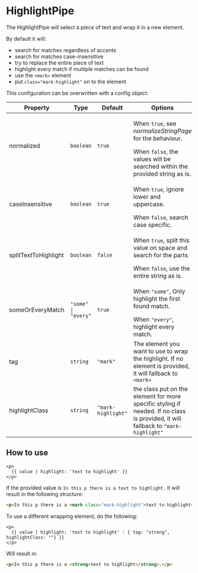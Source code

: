 # HighlightPipe

The HighlightPipe will select a piece of text and wrap it in a new element.

By default it will:
* search for matches regardless of accents
* search for matches case-insensitive
* try to replace the entire piece of text
* highlight every match if multiple matches can be found
* use the `<mark>` element
* put `class="mark-highlight"` on to the element

This configuration can be overwritten with a config object:

| Property   | Type                | Default | Options                                                                                                                                     |
| ---------- |---------------------|---------|---------------------------------------------------------------------------------------------------------------------------------------------|
| normalized | `boolean`           | `true`  | <p>When `true`, see *normalizeStringPage* for the behaviour.</p>When `false`, the values will be searched within the provided string as is. |
| caseInsensitive | `boolean`           | `true`  | <p>When `true`, ignore lower and uppercase.</p>When `false`, search case specific.                                                          |
| splitTextToHighlight | `boolean`           | `false` | <p>When `true`, split this value on space and search for the parts</p>When `false`, use the entire string as is.                            |
| someOrEveryMatch | `"some" \| "every"` | `true`  | <p>When `"some"`, Only highlight the first found match.</p>When `"every"`, highlight every match.                                           |
| tag | `string`            | `"mark"`  | The element you want to use to wrap the highlight. If no element is provided, it will fallback to `<mark>`                                  |
| highlightClass | `string`           | `"mark-highlight"`  | the class put on the element for more specific styling if needed. If no class is provided, it will fallback to `"mark-highlight"`                                                                          |

## How to use

```angular2html
<p>
  {{ value | highlight: 'text to highlight' }}
</p>
```

If the provided value is `In this p there is a text to highlight.` it will result in the following structure:

```html
<p>In this p there is a <mark class="mark-highlight">text to highlight</mark>.</p>
```

To use a different wrapping element, do the following:

```angular2html
<p>
  {{ value | highlight: 'text to highlight' : { tag: "strong", highlightClass: ""} }}
</p>
```

Will result in:

```html
<p>In this p there is a <strong>text to highlight</strong>.</p>
```
